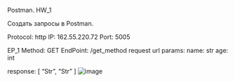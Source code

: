 Postman.
HW_1

Создать запросы в Postman.

Protocol: http
IP: 162.55.220.72
Port: 5005

EP_1
Method: GET
EndPoint: /get_method
request url params: 
 name: str
 age: int

response: 
[
    “Str”,
    “Str”
]
![image](https://user-images.githubusercontent.com/106426661/174310954-605185ce-c530-4e27-b313-37cbcb49e951.png)
